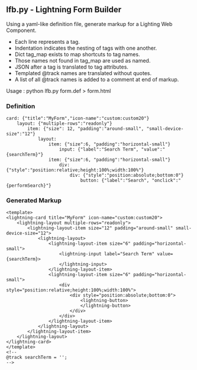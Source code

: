 ## lfb.py - Lightning Form Builder

Using a yaml-like definition file, generate markup for a Lighting Web Component. 

* Each line represents a tag. 
* Indentation indicates the nesting of tags with one another. 
* Dict tag_map exists to map shortcuts to tag names.
* Those names not found in tag_map are used as named.
* JSON after a tag is translated to tag attributes.
* Templated @track names are translated without quotes.
* A list of all @track names is added to a comment at end of markup.

Usage : python lfb.py form.def > form.html

### Definition
```
card: {"title":"MyForm","icon-name":"custom:custom20"}
    layout: {"multiple-rows":"readonly"}
        item: {"size": 12, "padding":"around-small", "small-device-size":"12"}
            layout:
                item: {"size":6, "padding":"horizontal-small"}
                    input: {"label":"Search Term", "value":"{searchTerm}"}
                item: {"size":6, "padding":"horizontal-small"}
                    div: {"style":"position:relative;height:100%;width:100%"}
                        div: {"style":"position:absolute;bottom:0"}
                            button: {"label":"Search", "onclick":"{performSearch}"}
```

### Generated Markup
```
<template>
<lightning-card title="MyForm" icon-name="custom:custom20">
    <lightning-layout multiple-rows="readonly">
        <lightning-layout-item size="12" padding="around-small" small-device-size="12">
            <lightning-layout>
                <lightning-layout-item size="6" padding="horizontal-small">
                    <lightning-input label="Search Term" value={searchTerm}>
                    </lightning-input>
                </lightning-layout-item>
                <lightning-layout-item size="6" padding="horizontal-small">
                    <div style="position:relative;height:100%;width:100%">
                        <div style="position:absolute;bottom:0">
                            <lightning-button>
                            </lightning-button>
                        </div>
                    </div>
                </lightning-layout-item>
            </lightning-layout>
        </lightning-layout-item>
    </lightning-layout>
</lightning-card>
</template>
<!--
@track searchTerm = '';
-->
```